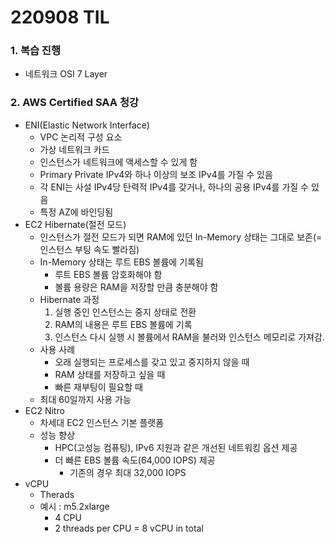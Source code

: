 # 220908 TIL
### 1. 복습 진행
* 네트워크 OSI 7 Layer
### 2. AWS Certified SAA 청강
* ENI(Elastic Network Interface)
    * VPC 논리적 구성 요소
    * 가상 네트워크 카드
    * 인스턴스가 네트워크에 액세스할 수 있게 함
    * Primary Private IPv4와 하나 이상의 보조 IPv4를 가질 수 있음
    * 각 ENI는 사설 IPv4당 탄력적 IPv4를 갖거나, 하나의 공용 IPv4를 가질 수 있음
    * 특정 AZ에 바인딩됨
* EC2 Hibernate(절전 모드)
    * 인스턴스가 절전 모드가 되면 RAM에 있던 In-Memory 상태는 그대로 보존(=인스턴스 부팅 속도 빨라짐)
    * In-Memory 상태는 루트 EBS 볼륨에 기록됨
        * 루트 EBS 볼륨 암호화해야 함
        * 볼륨 용량은 RAM을 저장할 만큼 충분해야 함
    * Hibernate 과정
        1. 실행 중인 인스턴스는 중지 상태로 전환
        2. RAM의 내용은 루트 EBS 볼륨에 기록
        3. 인스턴스 다시 실행 시 볼륨에서 RAM을 불러와 인스턴스 메모리로 가져감.
    * 사용 사례
        * 오래 실행되는 프로세스를 갖고 있고 중지하지 않을 때
        * RAM 상태를 저장하고 싶을 때
        * 빠른 재부팅이 필요할 때
    * 최대 60일까지 사용 가능
* EC2 Nitro
    * 차세대 EC2 인스턴스 기본 플랫폼
    * 성능 향상
        * HPC(고성능 컴퓨팅), IPv6 지원과 같은 개선된 네트워킹 옵션 제공
        * 더 빠른 EBS 볼륨 속도(64,000 IOPS) 제공
            * 기존의 경우 최대 32,000 IOPS
* vCPU
    * Therads
    * 예시 : m5.2xlarge
        * 4 CPU
        * 2 threads per CPU = 8 vCPU in total